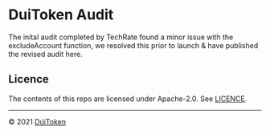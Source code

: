 # DuiToken Audit

The inital audit completed by TechRate found a minor issue with the excludeAccount function, we resolved this prior to launch & have published the revised audit here.

## Licence

The contents of this repo are licensed under Apache-2.0. See [LICENCE](https://github.com/DuiToken/DuiToken/blob/master/LICENSE).

-----

© 2021 [DúiToken](https://DuiCrypto.com)
